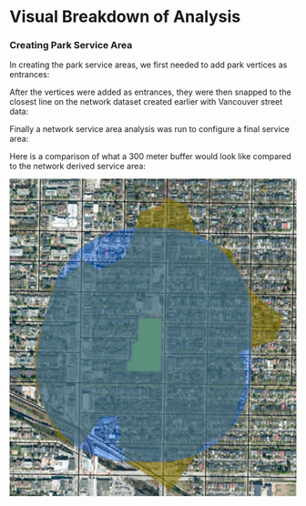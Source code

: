 # Visual Breakdown of Analysis

### Creating Park Service Area

In creating the park service areas, we first needed to add park vertices as entrances:

After the vertices were added as entrances, they were then snapped to the closest line on the network dataset created earlier with Vancouver street data:

Finally a network service area analysis was run to configure a final service area:

Here is a comparison of what a 300 meter buffer would look like compared to the network derived service area:

![Comparison](Visual_Breakdown_of_Analysis/Park_Service_Area/ParkBufferAndServiceArea.png)
